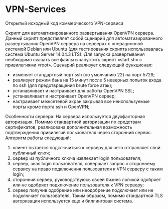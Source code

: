 # VPN-Services
Открытый исходный код коммерческого VPN-сервиса

Скрипт для автоматизированного развертывания OpenVPN сервера.
Данный скрипт представляет собой сценарий для автоматизированного развертывания OpenVPN сервера на серверах с операционной системой Debian или Ubuntu (для тестирования скрипта использовалась система Ubuntu Server 14.04.3 LTS). Для запуска развертывания необходимо скачать все файлы и запустить скрипт «start.sh» с привилегиями «root».
Сценарий реализует следующий функционал:
- изменяет стандартный порт ssh (по умолчанию 22) на порт 5729;
- реализует режим бана на 15 минут после 5 неверных попыток входа по ssh (для предотвращения brute force атак);
- устанавливает и настраивает для работы OpenVPN SSL;
- устанавливает и настраивает OpenVPN сервер;
- настраивает  межсетевой экран закрывая все неиспользуемые порты кроме порта ssh и OpenVPN;

Особенности сервера:
На сервера используется двухфакторная авторизация. Помимо стандартной авторизации по средствам сертификатов, реализована дополнительная возможность подтверждения привилегий пользователя через сторонний сервис. Алгоритм работы следующий:
1) клиент пытается подключиться к серверу для чего отправляет свой публичный ключ;
2) сервер из публичного ключа извлекает login пользователя;
3) сервер, зная login пользователя, совершает запрос к стороннему сервису на право подключения пользователя к VPN серверу с таким login;
4) сторонний сервер, руководствуюсь своей бизнес логикой одобряет или не одобряет подключение пользователя к VPN серверу;
5) сервер получив одобрение или неодобрение подключает или не подключает пользователя.
Таким образом, помимо стандартной  TLS авторизация используется еще и биллинговая система.
